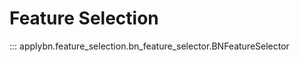 # Feature Selection

::: applybn.feature_selection.bn_feature_selector.BNFeatureSelector

[//]: # (::: applybn.feature_selection.ce_feature_selector.CausalFeatureSelector)
